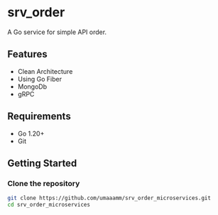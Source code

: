 # srv_order

A Go service for simple API order.

## Features

- Clean Architecture
- Using Go Fiber
- MongoDb
- gRPC

## Requirements

- Go 1.20+
- Git

## Getting Started

### Clone the repository

```bash
git clone https://github.com/umaaamm/srv_order_microservices.git
cd srv_order_microservices
